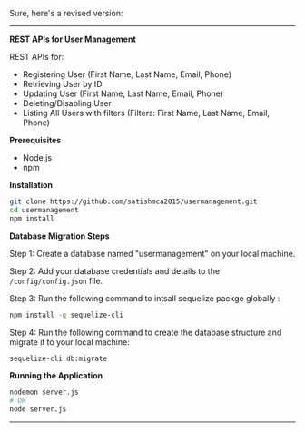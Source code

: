 Sure, here's a revised version:

---

**REST APIs for User Management**

REST APIs for:
- Registering User (First Name, Last Name, Email, Phone)
- Retrieving User by ID
- Updating User (First Name, Last Name, Email, Phone)
- Deleting/Disabling User
- Listing All Users with filters (Filters: First Name, Last Name, Email, Phone)

**Prerequisites**

- Node.js
- npm

**Installation**

```bash
git clone https://github.com/satishmca2015/usermanagement.git
cd usermanagement
npm install
```

**Database Migration Steps**

Step 1: Create a database named "usermanagement" on your local machine.

Step 2: Add your database credentials and details to the `/config/config.json` file.

Step 3: Run the following command to intsall sequelize packge globally :
```bash
npm install -g sequelize-cli
```

Step 4: Run the following command to create the database structure and migrate it to your local machine:

```bash
sequelize-cli db:migrate
```

**Running the Application**

```bash
nodemon server.js
# OR
node server.js
```

---



